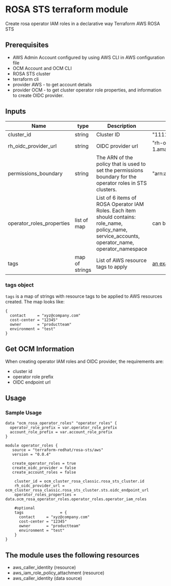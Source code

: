 # ROSA STS terraform module

Create rosa operator IAM roles in a declarative way
Terraform AWS ROSA STS

## Prerequisites

* AWS Admin Account configured by using AWS CLI in AWS configuration file
* OCM Account and OCM CLI
* ROSA STS cluster
* terraform cli
* provider AWS - to get account details
* provider OCM - to get cluster operator role properties, and information to create OIDC provider. 

## Inputs
| Name | type        | Description                                                                                                                                        | Example                                                                                                   |
|------|-------------|----------------------------------------------------------------------------------------------------------------------------------------------------|-----------------------------------------------------------------------------------------------------------|
|cluster_id| string      | Cluster ID                                                                                                                                         | "11111111111111111111111111111111"                                                                        |
|rh_oidc_provider_url| string      | OIDC provider url                                                                                                                                  | "rh-oidc-staging.s3.us-east-1.amazonaws.com/11111111111111111111111111111111"                             |
|permissions_boundary| string      | The ARN of the policy that is used to set the permissions boundary for the operator roles in STS clusters.                                         | "arn:aws:iam::123456789012:policy/XCompanyBoundaries"                                                                                                                                                                        |
|operator_roles_properties| list of map | List of 6 items of ROSA Operator IAM Roles. Each item should contains: role_name, policy_name, service_accounts, operator_name, operator_namespace | can be found [below](https://github.com/terraform-redhat/terraform-aws-rosa-sts#get-clusters-information) |
|tags | map of strings |List of AWS resource tags to apply | [an example can be found below](#tags-object) |

### tags object
`tags` is a map of strings with resource tags to be applied to AWS resources created.
The map looks like:
```
{
  contact     = "xyz@company.com"
  cost-center = "12345"
  owner       = "productteam"
  environment = "test"
}
```

## Get OCM Information

When creating operator IAM roles and OIDC provider, the requirements are:
* cluster id
* operator role prefix
* OIDC endpoint url 

## Usage

### Sample Usage

```
data "ocm_rosa_operator_roles" "operator_roles" {
  operator_role_prefix = var.operator_role_prefix
  account_role_prefix = var.account_role_prefix
}

module operator_roles {
   source = "terraform-redhat/rosa-sts/aws"
   version = "0.0.4"

   create_operator_roles = true
   create_oidc_provider = false
   create_account_roles = false

    cluster_id = ocm_cluster_rosa_classic.rosa_sts_cluster.id
    rh_oidc_provider_url = ocm_cluster_rosa_classic.rosa_sts_cluster.sts.oidc_endpoint_url
    operator_roles_properties = data.ocm_rosa_operator_roles.operator_roles.operator_iam_roles

    #optional
    tags                = {
      contact     = "xyz@company.com"
      cost-center = "12345"
      owner       = "productteam"
      environment = "test"
    }
}
```

## The module uses the following resources
* aws_caller_identity (resource)
* aws_iam_role_policy_attachment (resource)
* aws_caller_identity (data source)
